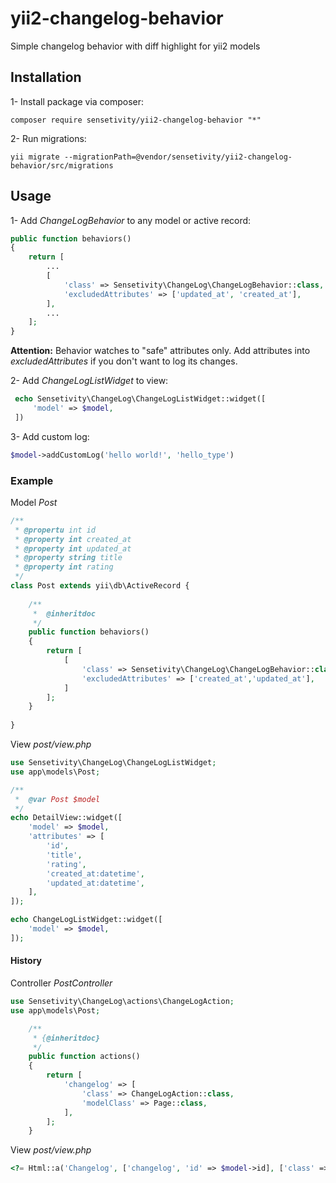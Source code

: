# yii2-changelog-behavior
Simple changelog behavior with diff highlight for yii2 models

## Installation

1- Install package via composer:
```
composer require sensetivity/yii2-changelog-behavior "*"
```
2- Run migrations:
```
yii migrate --migrationPath=@vendor/sensetivity/yii2-changelog-behavior/src/migrations
```

## Usage

1- Add *ChangeLogBehavior* to any model or active record:
```php
public function behaviors()
{
    return [
        ...
        [
            'class' => Sensetivity\ChangeLog\ChangeLogBehavior::class,
            'excludedAttributes' => ['updated_at', 'created_at'],
        ],
        ...
    ];
}
```
__Attention:__ Behavior watches to "safe" attributes only.
Add attributes into *excludedAttributes* if you don't want to log 
its changes.

2- Add *ChangeLogListWidget* to view:
```php
 echo Sensetivity\ChangeLog\ChangeLogListWidget::widget([
     'model' => $model,
 ])
```

3- Add custom log:
```php
$model->addCustomLog('hello world!', 'hello_type')
```

### Example

Model *Post*
```php
/**
 * @propertu int id
 * @property int created_at
 * @property int updated_at
 * @property string title
 * @property int rating
 */
class Post extends yii\db\ActiveRecord {
    
    /**
     *  @inheritdoc
     */
    public function behaviors()
    {
        return [
            [
                'class' => Sensetivity\ChangeLog\ChangeLogBehavior::class,
                'excludedAttributes' => ['created_at','updated_at'],
            ]
        ];
    }
    
}
```
View *post/view.php*
```php
use Sensetivity\ChangeLog\ChangeLogListWidget;
use app\models\Post;

/**
 *  @var Post $model
 */
echo DetailView::widget([
    'model' => $model,
    'attributes' => [
        'id',
        'title',
        'rating',
        'created_at:datetime',
        'updated_at:datetime',
    ],
]);

echo ChangeLogListWidget::widget([
    'model' => $model,
]);
```

#### History

Controller *PostController*
```php
use Sensetivity\ChangeLog\actions\ChangeLogAction;
use app\models\Post;

    /**
     * {@inheritdoc}
     */
    public function actions()
    {
        return [
            'changelog' => [
                'class' => ChangeLogAction::class,
                'modelClass' => Page::class,
            ],
        ];
    }

```
View *post/view.php*
```php
<?= Html::a('Changelog', ['changelog', 'id' => $model->id], ['class' => 'btn btn-warning']) ?>
```